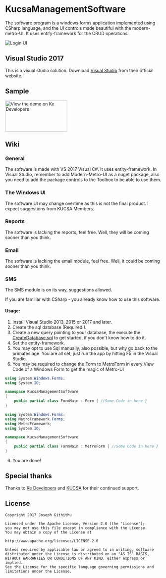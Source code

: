 # KucsaManagementSoftware

The software program is a windows forms application implemented using CSharp language, and the UI controls made beautiful with the modern-metro-UI. It uses entify-framework for the CRUD operations. 

![Login UI](https://github.com/dansef/KucsaManagementSoftware/blob/master/KucsaManagementSoftware/Screenshots/Login_Sketch.png)

## Visual Studio 2017 
This is a visual studio solution.
Download [Visual Studio](https://www.visualstudio.com/downloads/) from their official website.

## Sample
<a href="https://www.kedevelopers.com/kucsamanagementsoftware/sample"><img alt="View the demo on Ke Developers" src="https://github.com/dansef/KucsaManagementSoftware/blob/master/KucsaManagementSoftware/Screenshots/MainWindow_Sketch.png" width="200" height="100"/></a><br>

## Wiki
### General
The software is made with VS 2017 Visual C#. It uses entity-framework.
In Visual Studio, remember to add Modern-Metro-UI as a nuget package, also you need to add the package controls to the Toolbox to be able to use them.

### The Windows UI 
The software UI may change overtime as this is not the final product. I expect suggestions from KUCSA Members.

### Reports
The software is lacking the reports, feel free. Well, they will be coming sooner than you think.

### Email
The software is lacking the email module, feel free. Well, it could be coming sooner than you think.

### SMS
The SMS module is on its way, suggestions allowed.

If you are familiar with CSharp - you already know how to use this software.

#### Usage:
 1. Install Visual Studio 2013, 2015 or 2017 and later.
 2. Create the sql database (Required!).
 3. Create a new query pointing to your database, the execute the [CreateDatabase.sql](https://github.com/dansef/KucsaManagementSoftware/blob/master/KucsaManagementSoftware/Data/CreateDatabase.sql) to get started, if you don't know how to do it.
 4. Set the entity-framework.
 5. You may opt to use Sql manually, also possible, but why go back to the primates age. You are all set, just run the app by hitting F5 in the Visual Studio.
 6. You may be required to change the Form to MetroForm in every View Code of a Windows Form to get the magic of Metro-UI

```csharp
using System.Windows.Forms;
using System.IO;

namespace KucsaManagementSoftware
{
    public partial class FormMain : Form { //Some Code in here }
}
```
 
```csharp
using System.Windows.Forms;
using MetroFramework.Forms;
using MetroFramework;
using System.IO;

namespace KucsaManagementSoftware
{
    public partial class FormMain : MetroForm { //Some Code in here }
}
```
 6. You are done! 

## Special thanks
Thanks to [Ke Developers](https://www.kedevelopers.com) and [KUCSA](https://www.kedevelopers.com) for their continued support.

## License
```
Copyright 2017 Joseph Githithu

Licensed under the Apache License, Version 2.0 (the "License");
you may not use this file except in compliance with the License.
You may obtain a copy of the License at

http://www.apache.org/licenses/LICENSE-2.0

Unless required by applicable law or agreed to in writing, software
distributed under the License is distributed on an "AS IS" BASIS,
WITHOUT WARRANTIES OR CONDITIONS OF ANY KIND, either express or implied.
See the License for the specific language governing permissions and
limitations under the License.
```
